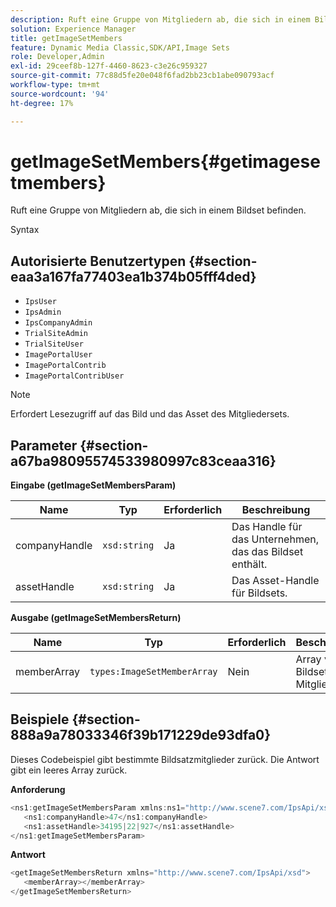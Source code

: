 ```yaml
---
description: Ruft eine Gruppe von Mitgliedern ab, die sich in einem Bildset befinden.
solution: Experience Manager
title: getImageSetMembers
feature: Dynamic Media Classic,SDK/API,Image Sets
role: Developer,Admin
exl-id: 29ceef8b-127f-4460-8623-c3e26c959327
source-git-commit: 77c88d5fe20e048f6fad2bb23cb1abe090793acf
workflow-type: tm+mt
source-wordcount: '94'
ht-degree: 17%

---
```


# getImageSetMembers{#getimagesetmembers}

Ruft eine Gruppe von Mitgliedern ab, die sich in einem Bildset befinden.

Syntax

## Autorisierte Benutzertypen {#section-eaa3a167fa77403ea1b374b05fff4ded}

* `IpsUser`
* `IpsAdmin`
* `IpsCompanyAdmin`
* `TrialSiteAdmin`
* `TrialSiteUser`
* `ImagePortalUser`
* `ImagePortalContrib`
* `ImagePortalContribUser`

>[!NOTE]
>
>Erfordert Lesezugriff auf das Bild und das Asset des Mitgliedersets.

## Parameter {#section-a67ba98095574533980997c83ceaa316}

**Eingabe (getImageSetMembersParam)**

| Name | Typ | Erforderlich | Beschreibung |
|---|---|---|---|
| companyHandle | `xsd:string` | Ja | Das Handle für das Unternehmen, das das Bildset enthält. |
| assetHandle | `xsd:string` | Ja | Das Asset-Handle für Bildsets. |

**Ausgabe (getImageSetMembersReturn)**

| Name | Typ | Erforderlich | Beschreibung |
|---|---|---|---|
| memberArray | `types:ImageSetMemberArray` | Nein | Array von Bildset-Mitgliedern. |

## Beispiele {#section-888a9a78033346f39b171229de93dfa0}

Dieses Codebeispiel gibt bestimmte Bildsatzmitglieder zurück. Die Antwort gibt ein leeres Array zurück.

**Anforderung**

```java
<ns1:getImageSetMembersParam xmlns:ns1="http://www.scene7.com/IpsApi/xsd">
   <ns1:companyHandle>47</ns1:companyHandle>
   <ns1:assetHandle>34195|22|927</ns1:assetHandle>
</ns1:getImageSetMembersParam>
```

**Antwort**

```java
<getImageSetMembersReturn xmlns="http://www.scene7.com/IpsApi/xsd">
   <memberArray></memberArray>
</getImageSetMembersReturn>
```
